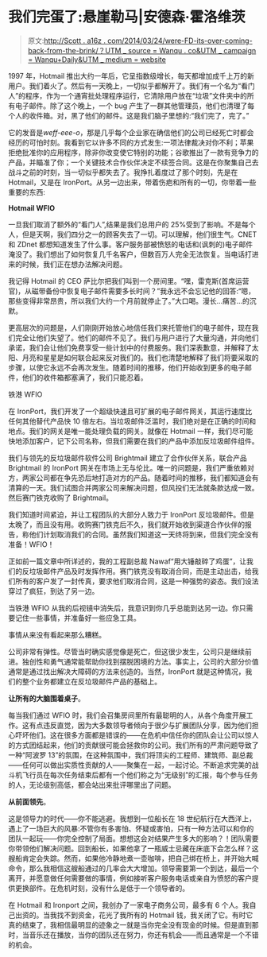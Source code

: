 # 我们完蛋了:悬崖勒马|安德森·霍洛维茨

> 原文:[http://Scott . a16z . com/2014/03/24/were-FD-its-over-coming-back-from-the-brink/？UTM _ source = Wanqu . co&UTM _ campaign = Wanqu+Daily&UTM _ medium = website](http://scott.a16z.com/2014/03/24/were-fd-its-over-coming-back-from-the-brink/?utm_source=wanqu.co&utm_campaign=Wanqu+Daily&utm_medium=website)

1997 年，Hotmail 推出大约一年后，它呈指数级增长，每天都增加成千上万的新用户。我们着火了。然后有一天晚上，一切似乎都解开了。我们有一个名为“看门人”的程序，作为一个通宵批处理程序运行，它清除用户放在“垃圾”文件夹中的所有电子邮件。除了这个晚上，一个 bug 产生了一群其他管理员，他们也清理了每个人的收件箱。对，黑了他们的邮件。这是我们脑子里想的:“我们完了，完了。”

它的发音是*weff-eee-o*，那是几乎每个企业家在确信他们的公司已经死亡时都会经历的可怕时刻。我看到它以许多不同的方式发生:一项法律裁决对你不利；苹果拒绝批准你的应用程序，除非你改变使它特别的功能；谷歌推出了一款有竞争力的产品，并瞄准了你；一个关键技术合作伙伴决定不续签合同。这是在你聚集自己去战斗之前的时刻，当一切似乎都失去了。我挣扎着度过了那个时刻，先是在 Hotmail，又是在 IronPort。从另一边出来，带着伤疤和所有的一切，你带着一些重要的东西:

**Hotmail WFIO**

一旦我们取消了额外的“看门人”,结果是我们总用户的 25%受到了影响。不是每个人，但是天啊，我们四分之一的顾客失去了一切。可以理解，他们很生气。CNET 和 ZDnet 都想知道发生了什么事。客户服务部被愤怒的电话和(讽刺的)电子邮件淹没了。我们想出了如何恢复几千名客户，但数百万人完全无法恢复。当电话打进来的时候，我们正在想办法解决问题。

我记得 Hotmail 的 CEO 萨比尔把我们叫到一个房间里。“嘿，雷克斯(首席运营官)，从磁带备份中恢复电子邮件需要多长时间？”我永远不会忘记他的回答:“嗯，那些变得非常昂贵，所以我们大约一个月前就停止了。”大口喝。漫长…痛苦…的沉默。

更高层次的问题是，人们刚刚开始放心地信任我们来托管他们的电子邮件，现在我们完全让他们失望了。他们的邮件不见了。我们与用户进行了大量沟通，并向他们承诺，我们会让他们免费享受一些计划中的付费服务。我们深表歉意，并解释了太阳、月亮和星星是如何联合起来反对我们的。我们也清楚地解释了我们将要采取的步骤，以使它永远不会再次发生。随着时间的推移，他们开始收到更多的电子邮件，他们的收件箱都塞满了，我们只能忍着。

铁港 WFIO

在 IronPort，我们开发了一个超级快速且可扩展的电子邮件网关，其运行速度比任何其他替代产品快 10 倍左右。当垃圾邮件泛滥时，我们绝对是在正确的时间和地点。我们的网关是唯一能处理负载的网关。就像在 Hotmail 一样，我们尽可能快地添加客户，记下公司名称，但我们需要在我们的产品中添加反垃圾邮件组件。

我们与领先的反垃圾邮件软件公司 Brightmail 建立了合作伙伴关系，联合产品 Brightmail 的 IronPort 网关在市场上无与伦比。唯一的问题是，我们严重依赖对方，两家公司都在争先恐后地打造对方的产品。随着时间的推移，我们都知道会有清算的一天。我们试图合并两家公司来解决问题，但风投们无法就条款达成一致。然后赛门铁克收购了 Brightmail。

我们知道时间紧迫，并让工程团队的大部分人致力于 IronPort 反垃圾邮件。但是太晚了，而且没有用。收购赛门铁克后不久，我们就开始收到渠道合作伙伴的报告，称他们计划取消我们的合同。虽然我们知道这一天终将到来，但我们完全没有准备！WFIO！

正如前一篇文章中所详述的，我的工程副总裁 Nawaf“用大锤敲碎了鸡蛋”，让我们的反垃圾邮件产品及时发挥作用。赛门铁克没有取消合同，而是主动出击，给我们所有的客户发了一封传真，要求他们取消合同，这是一种强势的姿态。我们设法穿过了疯狂，到达了另一边。

当铁港 WFIO 从我的后视镜中消失后，我意识到你几乎总能到达另一边。你只需要记住一些事情，并准备好一些应急工具。

事情从来没有看起来那么糟糕。

公司非常有弹性。尽管当时确实感觉像是死亡，但这很少发生，公司只是继续前进。独创性和勇气通常能帮助你找到摆脱困境的方法。事实上，公司的大部分价值通常是通过找出解决大障碍的方法来创造的。当然，IronPort 就是这种情况，我们的整个业务都建立在反垃圾邮件产品的基础上。

**让所有的大脑围着桌子**。

每当我们通过 WFIO 时，我们会召集房间里所有最聪明的人，从各个角度开展工作。这有点违反直觉，因为大多数领导者倾向于很少与扩展团队分享，因为他们担心吓坏他们。这在很多方面都是错误的——在危机中信任你的团队会让公司以惊人的方式团结起来，他们的贡献很可能会拯救你的公司。我们所有的严肃问题导致了一种“阿波罗 13”的氛围，在这种氛围中，我们将顶尖的工程师、建筑师、副总裁——任何可以做出实质性贡献的人——聚集在一起，一起讨论。不断追求完美的战斗机飞行员在每次任务结束后都有一个他们称之为“无级别”的汇报，每个参与任务的人，无论级别高低，都会站出来批评哪里出了问题。

**从前面领先**。

这是领导力的时代——你不能逃避。我想到一位船长在 18 世纪航行在大西洋上，遇上了一场巨大的风暴:不管你有多害怕、怀疑或害怕，只有一种方法可以和你的团队一起玩——你完全控制了局面。想想这会对结果产生多大的影响？！团队需要你带领他们解决问题。回到船长，如果他拿了一瓶威士忌藏在床底下会怎么样？这艘船肯定会失踪。然而，如果他冷静地煮一壶咖啡，把自己绑在桥上，并开始大喊命令，那么我相信这艘船通过的几率会大大增加。领导需要第一个到达，最后一个离开，并愿意做任何需要做的事情，例如接听客户服务电话或亲自为愤怒的客户提供更换部件。在危机时刻，没有什么是低于一个领导者的。

在 Hotmail 和 Ironport 之间，我创办了一家电子商务公司，最多有 6 个人。我自己出资的。当我找不到资金，花光了我所有的 Hotmail 钱，我关闭了它。有时它真的结束了，我相信最明显的迹象之一就是当你完全没有现金的时候。但是直到那时，当音乐还在播放，当你的团队还在努力，你还有机会——而且通常是一个不错的机会。